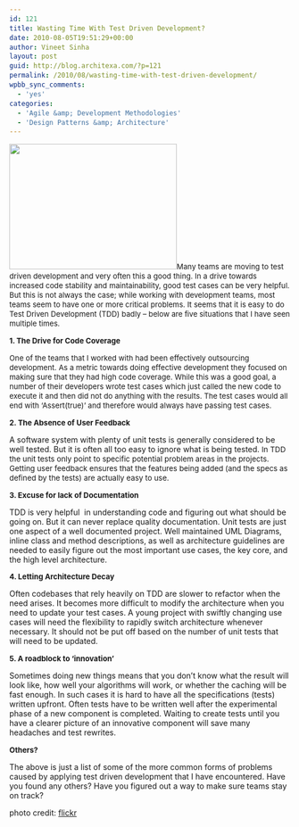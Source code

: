```yaml
---
id: 121
title: Wasting Time With Test Driven Development?
date: 2010-08-05T19:51:29+00:00
author: Vineet Sinha
layout: post
guid: http://blog.architexa.com/?p=121
permalink: /2010/08/wasting-time-with-test-driven-development/
wpbb_sync_comments:
  - 'yes'
categories:
  - 'Agile &amp; Development Methodologies'
  - 'Design Patterns &amp; Architecture'
---
```

<!--S-ButtonZ 1.1.5 Start-->

<div style="float: left; width: 42px; padding-right: 10px; margin: 0 -52px 0 0; position: relative; left: -62px; top: 8px">
</div>

<!--S-ButtonZ 1.1.5 End-->

<span style="font-size: 13.1944px;"><a href="/assets/uploads/2010/08/test.jpg"><img class="alignright size-medium wp-image-122" title="test" src="/assets/uploads/2010/08/test-300x225.jpg" alt="" width="300" height="225" srcset="/assets/uploads/2010/08/test-300x225.jpg 300w, /assets/uploads/2010/08/test.jpg 500w" sizes="(max-width: 300px) 100vw, 300px" /></a>Many teams are moving to test driven development and very often this a good thing. In a drive towards increased code stability and maintainability, good test cases can be very helpful. But this is not always the case; while working with development teams, most teams seem to have one or more critical problems. It seems that it is easy to do Test Driven Development (TDD) badly &#8211; below are five situations that I have seen multiple times.</span>
  
<!--more-->


  
<span style="font-size: 13.1944px;"><strong>1. The Drive for Code Coverage</strong></span>

<span style="font-size: 13.1944px;">One of the teams that I worked with had been effectively outsourcing development. As a metric towards doing effective development they focused on making sure that they had high code coverage. While this was a good goal, a number of their developers wrote test cases which just called the new code to execute it and then did not do anything with the results. The test cases would all end with &#8216;Assert(true)&#8217; and therefore would always have passing test cases.</span>

<span style="font-size: 13.1944px;"><strong>2. The Absence of User Feedback</strong></span>

A software system with plenty of unit tests is generally considered to be well tested. But it is often all too easy to ignore what is being tested. <span style="font-size: 13.3333px;">In TDD the unit tests only point to specific potential problem areas in the projects. Getting user feedback ensures that the features being added (and the specs as defined by the tests) are actually easy to use.</span>

**<span style="font-weight: normal; font-size: 13.1944px;"><strong>3. Excuse for lack of Documentation</strong></span>**

TDD is very helpful  in understanding code and figuring out what should be going on. But it can never replace quality documentation. Unit tests are just one aspect of a well documented project. Well maintained UML Diagrams, inline class and method descriptions, as well as architecture guidelines are needed to easily figure out the most important use cases, the key core, and the high level architecture.

<p style="font-size: 13.1944px;">
  <strong>4. Letting Architecture Decay</strong>
</p>

Often codebases that rely heavily on TDD are slower to refactor when the need arises. It becomes more difficult to modify the architecture when you need to update your test cases. A young project with swiftly changing use cases will need the flexibility to rapidly switch architecture whenever necessary. It should not be put off based on the number of unit tests that will need to be updated.

<span style="font-size: 13.1944px;"><strong>5. A roadblock to &#8216;innovation&#8217;</strong></span>

Sometimes doing new things means that you don&#8217;t know what the result will look like, how well your algorithms will work, or whether the caching will be fast enough. In such cases it is hard to have all the specifications (tests) written upfront. Often tests have to be written well after the experimental phase of a new component is completed. Waiting to create tests until you have a clearer picture of an innovative component will save many headaches and test rewrites.

<span style="font-size: 13.1944px;"><strong>Others?</strong></span>

The above is just a list of some of the more common forms of problems caused by applying test driven development that I have encountered. Have you found any others? Have you figured out a way to make sure teams stay on track?

photo credit: [flickr](http://www.flickr.com/photos/sercasey/324341982/)

<div>
</div>

<div style="clear:both;">
  &nbsp;
</div>